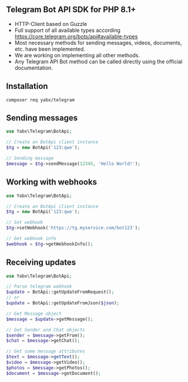 Telegram Bot API SDK for PHP 8.1+
---------------------------------
- HTTP-Client based on Guzzle
- Full support of all available types according https://core.telegram.org/bots/api#available-types
- Most necessary methods for sending messages, videos, documents, etc. have been implemented.
- We are working on implementing all other methods.
- Any Telegram API Bot method can be called directly using the official documentation.

Installation
------------
```shell
composer req yabx/telegram
```

Sending messages
----------------
```php
use Yabx\Telegram\BotApi;

// Create an BotApi client instance
$tg = new BotApi('123:qwe');

// Sending message
$message = $tg->sendMessage(12345, 'Hello World!');
```
Working with webhooks
---------------------
```php
use Yabx\Telegram\BotApi;

// Create an BotApi client instance
$tg = new BotApi('123:qwe');

// Set webhook
$tg->setWebhook('https://tg.myservice.com/bot123');

// Get webhook info
$webhook = $tg->getWebhookInfo();
```

Receiving updates
-----------------
```php
use Yabx\Telegram\BotApi;

// Parse telegram webhook
$update = BotApi::getUpdateFromRequest();
// or
$update = BotApi::getUpdateFromJson($json);

// Get Message object
$message = $update->getMessage();

// Get Sender and Chat objects
$sender = $message->getFrom();
$chat = $message->getChat();

// Get some message attributes
$text = $message->getText();
$video = $message->getVideo();
$photos = $message->getPhotos();
$document = $message->getDocument();
```
